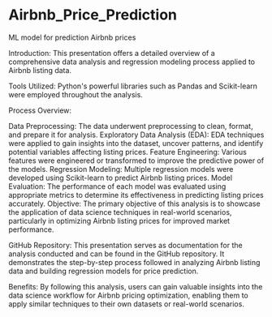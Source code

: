 # Airbnb_Price_Prediction
ML model for prediction Airbnb prices

Introduction: This presentation offers a detailed overview of a comprehensive data analysis and regression modeling process applied to Airbnb listing data.

Tools Utilized: Python's powerful libraries such as Pandas and Scikit-learn were employed throughout the analysis.

Process Overview:

Data Preprocessing: The data underwent preprocessing to clean, format, and prepare it for analysis.
Exploratory Data Analysis (EDA): EDA techniques were applied to gain insights into the dataset, uncover patterns, and identify potential variables affecting listing prices.
Feature Engineering: Various features were engineered or transformed to improve the predictive power of the models.
Regression Modeling: Multiple regression models were developed using Scikit-learn to predict Airbnb listing prices.
Model Evaluation: The performance of each model was evaluated using appropriate metrics to determine its effectiveness in predicting listing prices accurately.
Objective: The primary objective of this analysis is to showcase the application of data science techniques in real-world scenarios, particularly in optimizing Airbnb listing prices for improved market performance.

GitHub Repository: This presentation serves as documentation for the analysis conducted and can be found in the GitHub repository. It demonstrates the step-by-step process followed in analyzing Airbnb listing data and building regression models for price prediction.

Benefits: By following this analysis, users can gain valuable insights into the data science workflow for Airbnb pricing optimization, enabling them to apply similar techniques to their own datasets or real-world scenarios.
